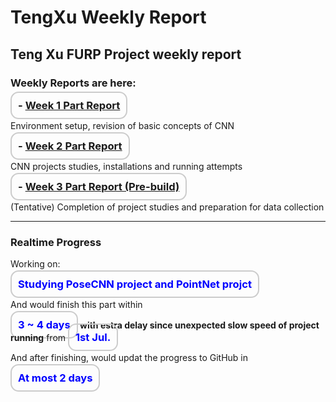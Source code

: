 # TengXu Weekly Report
## Teng Xu FURP Project weekly report
### Weekly Reports are here:



**<span style="font-size:1.18em; border: 2px solid #ccc; padding: 10px; border-radius: 13px;">- [Week 1 Part Report](/Week1/w1.md)</span>**  

Environment setup, revision of basic concepts of CNN

**<span style="font-size:1.18em; border: 2px solid #ccc; padding: 10px; border-radius: 13px;">- [Week 2 Part Report](/Week2/w2.md) </span>**  

CNN projects studies, installations and running attempts

**<span style="font-size:1.18em; border: 2px solid #ccc; padding: 10px; border-radius: 13px;">- [Week 3 Part Report (Pre-build)](/week3/w3.md) </span>**

(Tentative) Completion of project studies and preparation for data collection

---
### Realtime Progress
Working on: 
     
**<span style="color:blue; font-size:1.18em; border: 2px solid #ccc; padding: 10px; border-radius: 13px;">Studying PoseCNN project and PointNet projct</span>**

And would finish this part within 

**<span style="color:blue; font-size:1.18em; border: 2px solid #ccc; padding: 10px; border-radius: 13px;">3 ~ 4 days</span> with estra delay since unexpected slow speed of project running** from **<span style="color:blue; font-size:1.18em; border: 2px solid #ccc; padding: 10px; border-radius: 13px;">1st Jul.</span>**

And after finishing, would updat the progress to GitHub in 

**<span style="color:blue; font-size:1.18em; border: 2px solid #ccc; padding: 10px; border-radius: 13px;">At most 2 days</span>**